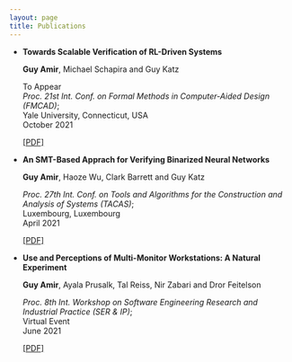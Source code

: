 ```yaml
---
layout: page
title: Publications
---
```

-  **Towards Scalable Verification of RL-Driven Systems**

   **Guy Amir**, Michael Schapira and Guy Katz
 
   To Appear <br>
   _Proc. 21st Int. Conf. on Formal Methods in Computer-Aided Design (FMCAD)_; <br>
   Yale University, Connecticut, USA <br>
   October 2021 <br>
   
   [[PDF]](https://arxiv.org/pdf/2105.11931)



-  **An SMT-Based Apprach for Verifying Binarized Neural Networks**

   **Guy Amir**, Haoze Wu, Clark Barrett and Guy Katz

   _Proc. 27th Int. Conf. on Tools and Algorithms for the Construction and Analysis of
   Systems (TACAS)_;<br>
   Luxembourg, Luxembourg <br>
   April 2021 <br>
   
   [[PDF]](https://827193a1-9da3-43a4-95c8-2d597121b1ef.filesusr.com/ugd/e8497d_33aa3f89cb494f25a06310e283435ff2.pdf)





-  **Use and Perceptions of Multi-Monitor Workstations: A Natural Experiment**

   **Guy Amir**, Ayala Prusalk, Tal Reiss, Nir Zabari and Dror Feitelson

   _Proc. 8th Int. Workshop on Software Engineering Research and Industrial 
   Practice (SER & IP)_; <br>
   Virtual Event <br>
   June 2021 <br>
   
   [[PDF]](https://arxiv.org/pdf/2103.13198.pdf)


